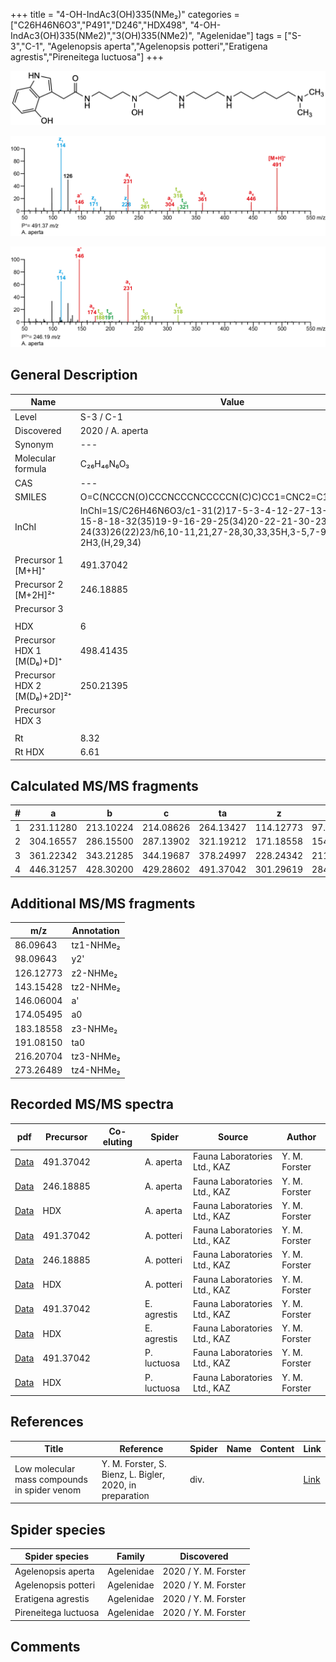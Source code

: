 +++
title = "4-OH-IndAc3(OH)335(NMe₂)"
categories = ["C26H46N6O3","P491","D246","HDX498",
"4-OH-IndAc3(OH)335(NMe2)","3(OH)335(NMe2)",
"Agelenidae"]
tags = ["S-3","C-1",
"Agelenopsis aperta","Agelenopsis potteri","Eratigena agrestis","Pireneitega luctuosa"]
+++

![](/img/4-OH-IndAc3(OH)335(NMe2).png)

![](/img_MSMS/491_4-OH-IndAc3(OH)335(NMe2)_Aa.png?classes=border)

![](/img_MSMS/491_4-OH-IndAc3(OH)335(NMe2)_Aa_2.png?classes=border)

## General Description

| Name                        | Value            |
|-----------------------------|------------------|
| Level                       | S-3 / C-1        |
| Discovered                  | 2020 / A. aperta |
| Synonym                     | ---              |
| Molecular formula           | C₂₆H₄₆N₆O₃       |
| CAS                         | ---              |
| SMILES | O=C(NCCCN(O)CCCNCCCNCCCCCN(C)C)CC1=CNC2=C1C(O)=CC=C2  |
| InChI  | InChI=1S/C26H46N6O3/c1-31(2)17-5-3-4-12-27-13-7-14-28-15-8-18-32(35)19-9-16-29-25(34)20-22-21-30-23-10-6-11-24(33)26(22)23/h6,10-11,21,27-28,30,33,35H,3-5,7-9,12-20H2,1-2H3,(H,29,34)  |
|                             |                  |
| Precursor 1 [M+H]⁺          | 491.37042        |
| Precursor 2 [M+2H]²⁺        | 246.18885        |
| Precursor 3                 |                  |
|                             |                  |
| HDX                         | 6                |
| Precursor HDX 1 [M(D₆)+D]⁺   | 498.41435        |
| Precursor HDX 2 [M(D₆)+2D]²⁺ | 250.21395        |
| Precursor HDX 3             |                  |
|                             |                  |
| Rt                          | 8.32             |
| Rt HDX                      | 6.61             |

## Calculated MS/MS fragments

| # | a         | b         | c         | ta        | z         | y         | tz        |
|---|-----------|-----------|-----------|-----------|-----------|-----------|-----------|
| 1 | 231.11280 | 213.10224 | 214.08626 | 264.13427 | 114.12773 | 97.10118 | 131.15428 |
| 2 | 304.16557 | 286.15500 | 287.13902 | 321.19212 | 171.18558 | 154.15903 | 188.21212 |
| 3 | 361.22342 | 343.21285 | 344.19687 | 378.24997 | 228.24342 | 211.21688 | 261.26489 |
| 4 | 446.31257 | 428.30200 | 429.28602 | 491.37042 | 301.29619 | 284.26964 | 318.32274 |

## Additional MS/MS fragments

| m/z       | Annotation |
|-----------|------------|
| 86.09643  | tz1-NHMe₂  |
| 98.09643  | y2'        |
| 126.12773 | z2-NHMe₂   |
| 143.15428 | tz2-NHMe₂  |
| 146.06004    | a'   |
| 174.05495    | a0   |
| 183.18558 | z3-NHMe₂   |
| 191.08150 | ta0        |
| 216.20704 | tz3-NHMe₂  |
| 273.26489 | tz4-NHMe₂  |

## Recorded MS/MS spectra

| pdf                                                           | Precursor | Co-eluting | Spider    | Source                       | Author        |
|---------------------------------------------------------------|-----------|------------|-----------|------------------------------|---------------|
| [Data](/pdf/A-aperta/491_4-OH-IndAc3(OH)335(NMe2)_Aa.pdf)     | 491.37042 |            | A. aperta | Fauna Laboratories Ltd., KAZ | Y. M. Forster |
| [Data](/pdf/A-aperta/491_4-OH-IndAc3(OH)335(NMe2)_Aa_2.pdf)   | 246.18885 |            | A. aperta | Fauna Laboratories Ltd., KAZ | Y. M. Forster |
| [Data](/pdf/A-aperta/491_4-OH-IndAc3(OH)335(NMe2)_Aa_HDX.pdf) | HDX       |            | A. aperta | Fauna Laboratories Ltd., KAZ | Y. M. Forster |
| [Data](/pdf/A-potteri/491_4-OH-IndAc3(OH)335(NMe2)_Ap.pdf) | 491.37042 |           | A. potteri | Fauna Laboratories Ltd., KAZ | Y. M. Forster |
| [Data](/pdf/A-potteri/491_4-OH-IndAc3(OH)335(NMe2)_Ap_2.pdf) | 246.18885 |           | A. potteri | Fauna Laboratories Ltd., KAZ | Y. M. Forster |
| [Data](/pdf/A-potteri/491_4-OH-IndAc3(OH)335(NMe2)_Ap_HDX.pdf) | HDX |           | A. potteri | Fauna Laboratories Ltd., KAZ | Y. M. Forster |
| [Data](/pdf/E-agrestis/491_4-OH-IndAc3(OH)335(NMe2)_Ea.pdf)     | 491.37042 |            | E. agrestis | Fauna Laboratories Ltd., KAZ | Y. M. Forster |
| [Data](/pdf/E-agrestis/491_4-OH-IndAc3(OH)335(NMe2)_Ea_HDX.pdf)     | HDX |            | E. agrestis | Fauna Laboratories Ltd., KAZ | Y. M. Forster |
| [Data](/pdf/P-luctuosa/491_4-OH-IndAc3(OH)335(NMe2)_Pl.pdf) | 491.37042 |           | P. luctuosa | Fauna Laboratories Ltd., KAZ | Y. M. Forster |
| [Data](/pdf/P-luctuosa/491_4-OH-IndAc3(OH)335(NMe2)_Pl_HDX.pdf) | HDX |           | P. luctuosa | Fauna Laboratories Ltd., KAZ | Y. M. Forster |

## References

| Title     | Reference   | Spider    | Name   | Content  | Link |
|-----------|-------------|-----------|--------|----------|-----|
| Low molecular mass compounds in spider venom      | Y. M. Forster, S. Bienz, L. Bigler, 2020, in preparation          | div.       |   |   | [Link](unknown) |

## Spider species

| Spider species     | Family     | Discovered           |
|--------------------|------------|----------------------|
| Agelenopsis aperta | Agelenidae | 2020 / Y. M. Forster |
| Agelenopsis potteri | Agelenidae | 2020 / Y. M. Forster |
| Eratigena agrestis | Agelenidae | 2020 / Y. M. Forster |
| Pireneitega luctuosa | Agelenidae | 2020 / Y. M. Forster |


## Comments